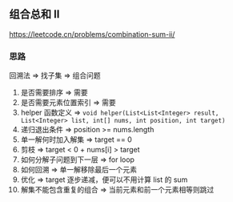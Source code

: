 ## 组合总和 II

<https://leetcode.cn/problems/combination-sum-ii/>

### 思路

回溯法 => 找子集 => 组合问题

1. 是否需要排序 => 需要
2. 是否需要元素位置索引 => 需要
3. helper 函数定义 => ` void helper(List<List<Integer> result, List<Integer> list, int[] nums, int position, int target) `
4. 递归退出条件 => position >= nums.length
5. 单一解何时加入解集 => target == 0
6. 剪枝 => target < 0 + nums[i] > target
7. 如何分解子问题到下一层 => for loop
8. 如何回溯 => 单一解移除最后一个元素
9. 优化 => target 逐步递减，便可以不用计算 list 的 sum
10. 解集不能包含重复的组合 => 当前元素和前一个元素相等则跳过
